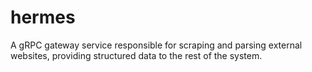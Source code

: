 # hermes
A gRPC gateway service responsible for scraping and parsing external websites, providing structured data to the rest of the system.
